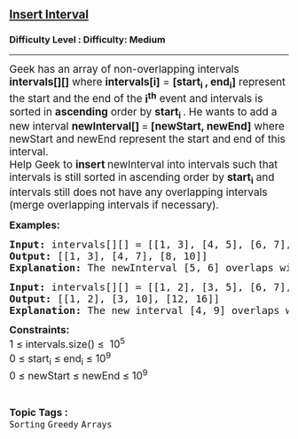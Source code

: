 <h2><a href="https://www.geeksforgeeks.org/problems/insert-interval-1666733333/1?_gl=1*vfbvsl*_up*MQ..*_gs*MQ..&gclid=CjwKCAjwtfvEBhAmEiwA-DsKjufslUhunmN1mc7rab9QRx1qLlrmsijdpIE8Q6tbqG-mnwQlHKWSXRoCxfoQAvD_BwE&gbraid=0AAAAAC9yBkBznuN9uyW3kYwOV8h5mjt2K">Insert Interval</a></h2><h3>Difficulty Level : Difficulty: Medium</h3><hr><div class="problems_problem_content__Xm_eO"><p data-pm-slice="0 0 []"><span style="font-size: 14pt;">Geek has an array of non-overlapping intervals <strong>intervals[][]</strong> where <strong>intervals[i]</strong> = <strong>[start<sub>i </sub>, end<sub>i</sub>]</strong> represent the start and the end of the <strong>i<sup>th</sup></strong> event and intervals is sorted in <strong>ascending</strong> order by <strong>start<sub>i </sub></strong>. He wants to add a new interval <strong>newInterval[] </strong>=<strong> [newStart, newEnd]</strong> where newStart and newEnd represent the start and end of this interval.<br></span><span style="font-size: 14pt;">Help Geek to <strong>insert </strong>newInterval into intervals such that intervals is still sorted in ascending order by <strong>start<sub>i</sub></strong>&nbsp;and intervals still does not have any overlapping intervals (merge overlapping intervals if necessary).</span></p>
<p><span style="font-size: 18px;"><strong>Examples:</strong></span></p>
<pre><span style="font-size: 18px;"><strong>Input: </strong>intervals[][] = [[1, 3], [4, 5], [6, 7], [8, 10]], newInterval[] = [5, 6]
<strong>Output: </strong>[[1, 3], [4, 7], [8, 10]]
<strong>Explanation: </strong>The newInterval [5, 6] overlaps with [4, 5] and [6, 7]. So, they are merged into one interval [4, 7].</span>
</pre>
<pre><span style="font-size: 18px;"><strong>Input: </strong>intervals[][] = [[1, 2], [3, 5], [6, 7], [8, 10], [12, 16]], newInterval[] = [4, 9]
<strong>Output: </strong>[[1, 2], [3, 10], [12, 16]]
<strong>Explanation: </strong>The new interval [4, 9] overlaps with [3, 5], [6, 7] and [8, 10]. So, they are merged into one interval [3, 10].</span></pre>
<p><span style="font-size: 18px;"><strong>Constraints:</strong><br>1 ≤ intervals.size() ≤&nbsp; 10<sup>5</sup><br>0 ≤ start<sub>i</sub> ≤ end<sub>i</sub> ≤ 10<sup>9</sup><br></span><span style="font-size: 18px;">0 ≤ newStart ≤ newEnd ≤ 10<sup>9</sup></span></p></div><br><p><span style=font-size:18px><strong>Topic Tags : </strong><br><code>Sorting</code>&nbsp;<code>Greedy</code>&nbsp;<code>Arrays</code>&nbsp;